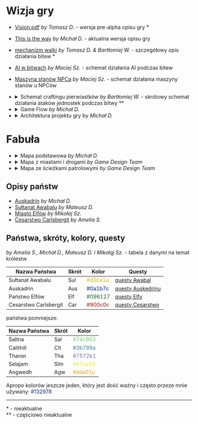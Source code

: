 # Wizja gry

- [Vision.pdf](./game_vision/Vision.pdf) _by Tomasz D_. - wersja pre-alpha opisu gry \*
- [This is the way](./game_vision/this_is_the_way.pdf) _by Michał D._ - aktualna wersja opisu gry
- [mechanizm walki](./game_vision/Mechanika_Walki.pdf) _by Tomasz D. & Bartłomiej W._ - szczegółowy opis działania bitew \*
- [AI w bitwach](./game_vision/scheme_ai.pdf) _by Maciej Sz._ - schemat działania AI podczas bitew
- [Maszyna stanów NPCa](./game_vision/sCHEMe_enemy_state_scheme.pdf) _by Maciej Sz._ - schemat działania maszyny stanów u NPCów

- <details><summary>Schemat craftingu pierwiastków <i>by Bartłomiej W.</i> - skrótowy schemat działania ataków jednostek podczas bitwy **</summary><img src="./game_vision/crafting_mechanism.png"></details>
- <details><summary>Game Flow <i>by Michał D.</i></summary><img src="./game_vision/gameflow.png"></details>
- <details><summary>Architektura projektu gry by <i>Michał D.</i></summary><img src="./game_vision/architecture.png"></details>

# Fabuła

- <details><summary>Mapa podstawowa <i>by Michał D.</i></summary><img src="./game_vision/map.png"></details>
- <details><summary>Mapa z miastami i drogami <i>by Game Design Team</i></summary><img src="./game_vision/map_patrols.png"></details>
- <details><summary>Mapa ze ścieżkami patrolowymi <i>by Game Design Team</i></summary><img src="./game_vision/map_patrol_paths.png"></details>


## Opisy państw

- [Auskadrin](./game_vision/Panstwo_1.pdf) _by Michał D._
- [Sułtanat Awabalu](./game_vision/Panstwo_2.pdf) _by Mateusz D._
- [Miasto Elfów](./game_vision/Panstwo_3.pdf) _by Mikołaj Sz._
- [Cesarstwo Carlsbergit](./game_vision/Panstwo_4.pdf) _by Amelia S._

## Państwa, skróty, kolory, questy

_by Amelia S., Michał D., Mateusz D. i Mikołąj Sz._ - tabela z danymi na temat królestw

| Nazwa Państwa         | Skrót | Kolor                                  | Questy                                                  |
|-----------------------|-------|----------------------------------------|---------------------------------------------------------|
| Sułtanat Awabalu      | Sul   | <font color="#d0ba1a" >#d0ba1a</font>  | [questy Awabal](./game_vision/quests_awbal.pdf)         |
| Auskadrin             | Aus   | <font color="#0a1b7c"> #0a1b7c </font> | [questy Auskedrinu](./game_vision/quests_auskedrin.pdf) |
| Państwo Elfów         | Elf   | <font color="#096127"> #096127</font>  | [questy Elfy](game_vision/quests_elfy.pdf)              |
| Cesarstwo Carlsbergit | Car   | <font color="#900c0c"> #900c0c</font>  | [questy Cesarstwo](game_vision/quests_cesarstwo.pdf)    |

państwa pomniejsze:

| Nazwa Państwa | Skrót | Kolor                                  |
|---------------|-------|----------------------------------------|
| Saltna        | Sal   | <font color="#74c963">#74c963 </font>  |
| Calithill     | Clt   | <font color="#3b799a">#3b799a </font>  |
| Tharon        | Tha   | <font color="#7572b1"> #7572b1 </font> |
| Selajam       | Slm   | <font color="#e7ea29"> #e7ea29 </font> |
| Angwedh       | Agw   | <font color="#dda01c"> #dda01c </font> |

Apropo kolorów jeszcze jeden, który jest dość ważny i często przeze mnie używany:
<font color="#132978">#132978</font>

---
\* - nieaktualne \
\*\* - częściowo nieaktualne
